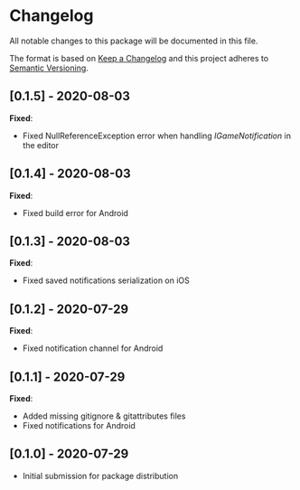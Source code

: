 # Changelog
All notable changes to this package will be documented in this file.

The format is based on [Keep a Changelog](http://keepachangelog.com/en/1.0.0/)
and this project adheres to [Semantic Versioning](http://semver.org/spec/v2.0.0.html).

## [0.1.5] - 2020-08-03

**Fixed**:
- Fixed NullReferenceException error when handling *IGameNotification* in the editor

## [0.1.4] - 2020-08-03

**Fixed**:
- Fixed build error for Android

## [0.1.3] - 2020-08-03

**Fixed**:
- Fixed saved notifications serialization on iOS

## [0.1.2] - 2020-07-29

**Fixed**:
- Fixed notification channel for Android

## [0.1.1] - 2020-07-29

**Fixed**:
- Added missing gitignore & gitattributes files
- Fixed notifications for Android

## [0.1.0] - 2020-07-29

- Initial submission for package distribution
